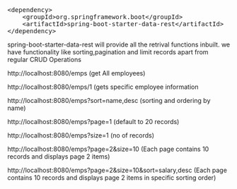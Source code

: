 
<pre>
&lt;dependency&gt;
	&lt;groupId&gt;org.springframework.boot&lt;/groupId&gt;
	&lt;artifactId&gt;spring-boot-starter-data-rest&lt;/artifactId&gt;
&lt;/dependency&gt;
</pre>

spring-boot-starter-data-rest will provide all the retrival functions inbuilt.
we have functionality like sorting,pagination and limit records apart from regular CRUD Operations




http://localhost:8080/emps (get All employees)

http://localhost:8080/emps/1 (gets specific employee information

http://localhost:8080/emps?sort=name,desc (sorting and ordering by name)

http://localhost:8080/emps?page=1 (default to 20 records)

http://localhost:8080/emps?size=1 (no of records)

http://localhost:8080/emps?page=2&size=10 (Each page contains 10 records and displays page 2 items)

http://localhost:8080/emps?page=2&size=10&sort=salary,desc (Each page contains 10 records and displays page 2 items in specific sorting order)
